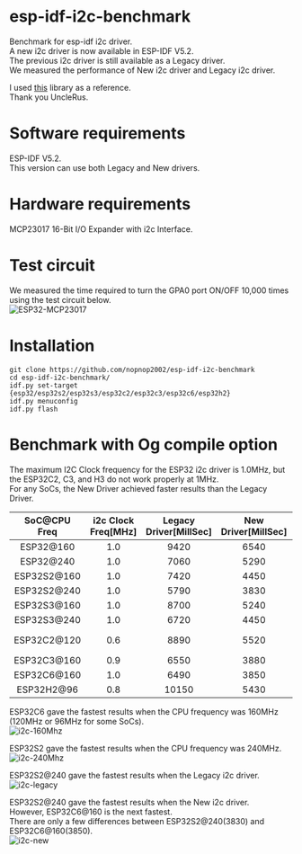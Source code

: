 # esp-idf-i2c-benchmark
Benchmark for esp-idf i2c driver.   
A new i2c driver is now available in ESP-IDF V5.2.   
The previous i2c driver is still available as a Legacy driver.   
We measured the performance of New i2c driver and Legacy i2c driver.   

I used [this](https://github.com/UncleRus/esp-idf-lib/tree/master/components/mcp23x17) library as a reference.   
Thank you UncleRus.   


# Software requirements
ESP-IDF V5.2.   
This version can use both Legacy and New drivers.   

# Hardware requirements
MCP23017 16-Bit I/O Expander with i2c Interface.   


# Test circuit
We measured the time required to turn the GPA0 port ON/OFF 10,000 times using the test circuit below.   
![ESP32-MCP23017](https://github.com/nopnop2002/esp-idf-i2c-benchmark/assets/6020549/bf49dc49-062a-444b-8779-e3440bc0d5ca)


# Installation

```
git clone https://github.com/nopnop2002/esp-idf-i2c-benchmark
cd esp-idf-i2c-benchmark/
idf.py set-target {esp32/esp32s2/esp32s3/esp32c2/esp32c3/esp32c6/esp32h2}
idf.py menuconfig
idf.py flash
```

# Benchmark with Og compile option
The maximum I2C Clock frequency for the ESP32 i2c driver is 1.0MHz, but the ESP32C2, C3, and H3 do not work properly at 1MHz.   
For any SoCs, the New Driver achieved faster results than the Legacy Driver.   

|SoC@CPU Freq|i2c Clock Freq[MHz]|Legacy Driver[MillSec]|New Driver[MillSec]||
|:-:|:-:|:-:|:-:|:-:|
|ESP32@160|1.0|9420|6540||
|ESP32@240|1.0|7060|5290||
|ESP32S2@160|1.0|7420|4450||
|ESP32S2@240|1.0|5790|3830||
|ESP32S3@160|1.0|8700|5240||
|ESP32S3@240|1.0|6720|4450||
|ESP32C2@120|0.6|8890|5520|26MHz XTAL|
|ESP32C3@160|0.9|6550|3880||
|ESP32C6@160|1.0|6490|3850||
|ESP32H2@96|0.8|10150|5430||

ESP32C6 gave the fastest results when the CPU frequency was 160MHz (120MHz or 96MHz for some SoCs).   
![i2c-160Mhz](https://github.com/nopnop2002/esp-idf-i2c-benchmark/assets/6020549/eb2efe7f-e546-4cad-8cae-4605d0ca2af0)

ESP32S2 gave the fastest results when the CPU frequency was 240MHz.   
![i2c-240Mhz](https://github.com/nopnop2002/esp-idf-i2c-benchmark/assets/6020549/c97060c4-1414-4429-bfbc-e5b69c362982)

ESP32S2@240 gave the fastest results when the Legacy i2c driver.   
![i2c-legacy](https://github.com/nopnop2002/esp-idf-i2c-benchmark/assets/6020549/833a7a10-35b8-4169-b9c6-91e5e99d9f38)

ESP32S2@240 gave the fastest results when the New i2c driver.   
However, ESP32C6@160 is the next fastest.   
There are only a few differences between ESP32S2@240(3830) and ESP32C6@160(3850).   
![i2c-new](https://github.com/nopnop2002/esp-idf-i2c-benchmark/assets/6020549/92f3ad4b-a451-45b9-9772-9449f938689c)
